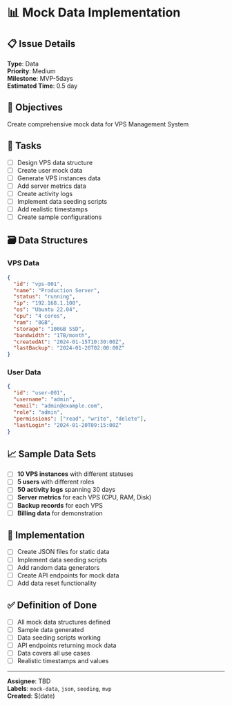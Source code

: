 # 📊 Mock Data Implementation

## 📋 Issue Details
**Type**: Data  
**Priority**: Medium  
**Milestone**: MVP-5days  
**Estimated Time**: 0.5 day

## 🎯 Objectives
Create comprehensive mock data for VPS Management System

## 📝 Tasks
- [ ] Design VPS data structure
- [ ] Create user mock data
- [ ] Generate VPS instances data
- [ ] Add server metrics data
- [ ] Create activity logs
- [ ] Implement data seeding scripts
- [ ] Add realistic timestamps
- [ ] Create sample configurations

## 🗃️ Data Structures

### VPS Data
```json
{
  "id": "vps-001",
  "name": "Production Server",
  "status": "running",
  "ip": "192.168.1.100",
  "os": "Ubuntu 22.04",
  "cpu": "4 cores",
  "ram": "8GB",
  "storage": "100GB SSD",
  "bandwidth": "1TB/month",
  "createdAt": "2024-01-15T10:30:00Z",
  "lastBackup": "2024-01-20T02:00:00Z"
}
```

### User Data
```json
{
  "id": "user-001",
  "username": "admin",
  "email": "admin@example.com",
  "role": "admin",
  "permissions": ["read", "write", "delete"],
  "lastLogin": "2024-01-20T09:15:00Z"
}
```

## 📈 Sample Data Sets
- [ ] **10 VPS instances** with different statuses
- [ ] **5 users** with different roles
- [ ] **50 activity logs** spanning 30 days
- [ ] **Server metrics** for each VPS (CPU, RAM, Disk)
- [ ] **Backup records** for each VPS
- [ ] **Billing data** for demonstration

## 🔧 Implementation
- [ ] Create JSON files for static data
- [ ] Implement data seeding scripts
- [ ] Add random data generators
- [ ] Create API endpoints for mock data
- [ ] Add data reset functionality

## ✅ Definition of Done
- [ ] All mock data structures defined
- [ ] Sample data generated
- [ ] Data seeding scripts working
- [ ] API endpoints returning mock data
- [ ] Data covers all use cases
- [ ] Realistic timestamps and values

---
**Assignee**: TBD  
**Labels**: `mock-data`, `json`, `seeding`, `mvp`  
**Created**: $(date)
